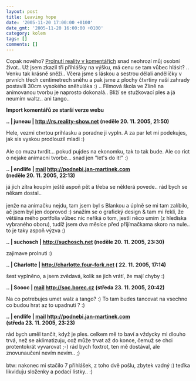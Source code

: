 ```yaml
---
layout: post
title: Leaving hope
date: '2005-11-20 17:00:00 +0100'
date_gmt: '2005-11-20 16:00:00 +0100'
category: kolem
tags: []
comments: []
---
```

<p>Copak nového? <a href="http://podnebi.jan-martinek.com/index.php?a=20050821">Prolnutí
reality v komentářích</a> snad neohrozí můj osobní život..
Už jsem zkazil tři přihlášky na výšku,
má cenu se tam vůbec hlásit? .. Venku tak
krásně sněží.. Včera jsme s láskou a sestrou dělali andělíčky v prvních třech
centimetrech sněhu a pak jsme z plochy čtvrtiny naší zahrady postavili
30cm vysokého sněhuláka :) .. Filmová škola ve Zlíně na animovanou tvorbu
je naprosto dokonalá.. Blíží se stužkovací ples a já neumím waltz.. ani tango..</p>
<div class="import-komentaru">
<p><strong>Import komentářů ze starší verze webu</strong></p>
<div class="comment">
<p style="font-weight:bold"><span class="compredmet">..</span> | <span class="comname">juneau</span> |  <a href="http://rs.reality-show.net">http://rs.reality-show.net</a> (neděle&nbsp;20.&nbsp;11.&nbsp;2005,&nbsp;21:50)</p>
<p>Hele, vezmi ctvrtou prihlasku a poradne ji vypln. A za par let mi podekujes, jak sis vyskou prodlouzil mladi :) <br>  <br> Ale co muzu tvrdit... pokud pujdes na ekonomku, tak to tak bude. Ale co rict o nejake animacni tvorbe... snad jen &quot;let's do it!&quot; :) </p>
</div>
<div class="comment">
<p style="font-weight:bold"><span class="compredmet">..</span> | <span class="comname">endlife</span> |  <a href="mailto:jan.martinek@post.cz">mail</a>  <a href="http://podnebi.jan-martinek.com">http://podnebi.jan-martinek.com</a> (neděle&nbsp;20.&nbsp;11.&nbsp;2005,&nbsp;22:13)</p>
<p>já jich zítra koupím ještě aspoň pět a třeba se některá povede.. rád bych se někam dostal.. <br>  <br> jenže na animačku nejdu, tam jsem byl s Blankou a úplně se mi tam zalíbilo, ač jsem byl jen doprovod :) snažím se o grafický design &amp; tam mi řekli, že většina mého portfolia vůbec nic neříká o tom, jestli něco umím (z hlediska vybraného oboru), tudíž jsem dva měsíce před příjímačkama skoro na nule.. to je taky aspoň výzva :) </p>
</div>
<div class="comment">
<p style="font-weight:bold"><span class="compredmet">..</span> | <span class="comname">suchosch</span> |  <a href="http://suchosch.net">http://suchosch.net</a> (neděle&nbsp;20.&nbsp;11.&nbsp;2005,&nbsp;23:30)</p>
<p>zajimave prolnuti :) </p>
</div>
<div class="comment">
<p style="font-weight:bold"><span class="compredmet">..</span> | <span class="comname">Charlotte</span> |  <a href="http://charlotte.four-fork.net">http://charlotte.four-fork.net</a> (&nbsp;22.&nbsp;11.&nbsp;2005,&nbsp;17:14)</p>
<p>šest vyplněno, a jsem zvědavá, kolik se jich vrátí, že mají chyby :) </p>
</div>
<div class="comment">
<p style="font-weight:bold"><span class="compredmet">..</span> | <span class="comname">Soooc</span> |  <a href="mailto:xsoc@post.cz">mail</a>  <a href="http://soc.borec.cz">http://soc.borec.cz</a> (středa&nbsp;23.&nbsp;11.&nbsp;2005,&nbsp;20:42)</p>
<p>Na co potrebujes umet walz a tango? :) To tam budes tancovat na vsechno co budou hrat az to upadnuti ? :) </p>
</div>
<div class="comment">
<p style="font-weight:bold"><span class="compredmet">..</span> | <span class="comname">endlife</span> |  <a href="mailto:jan.martinek@post.cz">mail</a>  <a href="http://podnebi.jan-martinek.com">http://podnebi.jan-martinek.com</a> (středa&nbsp;23.&nbsp;11.&nbsp;2005,&nbsp;23:23)</p>
<p>rád bych uměl tančit, když je ples. celkem mě to baví a vždycky mi dlouho trvá, než se aklimatizuju, což může trvat až do konce, čemuž se chci protentokrát vyvarovat ;-) rád bych foxtrot, ten mě dostával, ale znovunaučení nevím nevím.. ;) <br>  <br> btw: nakonec mi stačilo 7 přihlášek, z toho dvě pošlu, zbytek vadný :) teďka likviduju složenky a podací lístky.. :) </p>
</div>
</div>
